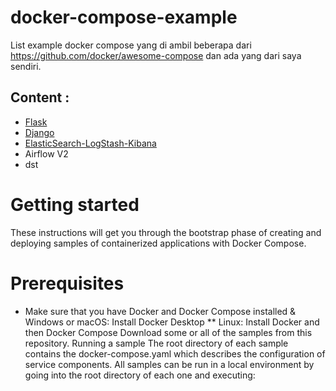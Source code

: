 # docker-compose-example
List example docker compose yang di ambil beberapa dari https://github.com/docker/awesome-compose dan ada yang dari saya sendiri.

## Content : 
* [Flask](https://github.com/docker/awesome-compose/tree/master/flask)
* [Django](https://github.com/docker/awesome-compose/tree/master/django)
* [ElasticSearch-LogStash-Kibana](https://github.com/docker/awesome-compose/tree/master/elasticsearch-logstash-kibana)
* Airflow V2
* dst

# Getting started
These instructions will get you through the bootstrap phase of creating and deploying samples of containerized applications with Docker Compose.

# Prerequisites
* Make sure that you have Docker and Docker Compose installed
&  Windows or macOS: Install Docker Desktop
** Linux: Install Docker and then Docker Compose
Download some or all of the samples from this repository.
Running a sample
The root directory of each sample contains the docker-compose.yaml which describes the configuration of service components. All samples can be run in a local environment by going into the root directory of each one and executing:
